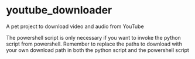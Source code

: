 # youtube_downloader
A pet project to download video and audio from YouTube

The powershell script is only necessary if you want to invoke the python script from powershell. Remember to replace the paths to download with your own download path in both the python script and the powershell script

